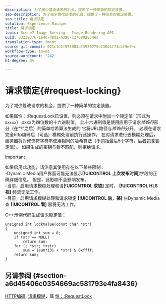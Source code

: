 ```yaml
---
description: 为了减少篡改请求的机会，提供了一种简单的锁定装置。
seo-description: 为了减少篡改请求的机会，提供了一种简单的锁定装置。
seo-title: 请求锁定
solution: Experience Manager
title: 请求锁定
topic: Scene7 Image Serving - Image Rendering API
uuid: 03239376-1e40-48d2-a396-c276802854ed
translation-type: tm+mt
source-git-commit: 021c1d1f975083af3950775e230d4f73cbf9e0ec
workflow-type: tm+mt
source-wordcount: '242'
ht-degree: 0%

---
```



# 请求锁定{#request-locking}

为了减少篡改请求的机会，提供了一种简单的锁定装置。

如果属性：:RequestLock已设置，则必须在请求中附加一个锁定值（形式为`&xxxx`）,xxxx为四位数的十六进制值。 此十六进制值是使用应用于请求&#x200B;*修饰符*&#x200B;部分（在“?”之后）的简单哈希算法生成的 它将URL路径与&#x200B;*修饰符*&#x200B;分开。 必须在请求完全http编码后（可选）模糊处理前执行此操作。 在对请求进行去模糊处理后，服务器将对修饰符字符串使用相同的哈希算法（不包括最后5个字符，后者包含锁定值）。 如果生成的密钥与锁不匹配，则拒绝请求。

>[!IMPORTANT]
>
>如果启用此功能，请注意其使用存在以下某些限制：<br>-Dynamic Media用户界面可能无法显示&#x200B;**[!UICONTROL 上次发布时间]**&#x200B;字段的正确详细信息。 但是，此影响不会影响发布。<br>-当前，启用请求模糊处理和请&#x200B;**[!UICONTROL 求锁]** 定时， **[!UICONTROL HLS视]** 频流无法工作。<br>-目前，启用请求模糊处理和请求锁定 **[!UICONTROL 后，某]** 些Dynamic Media查 **[!UICONTROL 看]** 器将无法工作。

C++示例代码生成请求锁定值：

```
unsigned int lockValue(const char *str) 
{ 
    unsigned int sum = 0; 
    if (str == NULL) 
        return sum; 
    for (; *str; ++str) 
        sum = (sum*131 + *str) & 0xffff; 
    return sum; 
} 
```

## 另请参阅 {#section-a6d45406c0354669ac581793e4fa8436}

[HTTP编码](../../../../../is-api/http-ref/image-serving-api-ref/c-http-protocol-reference/c-syntax-and-features/r-http-encoding.md#reference-bb34dd13f316462695448acfa8f92df7), [请求模糊](../../../../../is-api/http-ref/image-serving-api-ref/c-http-protocol-reference/c-syntax-and-features/r-request-obfuscation.md#reference-895f65d6796c43bb9bad21a676ed714d)，属 [性：:RequestLock](../../../../../is-api/image-catalog/image-serving-api-ref/c-image-catalog-reference/c-attributes-reference/r-requestlock.md#reference-8bbe2f581be847d3b9fa123e8e5e94b0)
